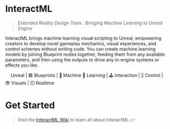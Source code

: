 # InteractML

>*Extended Reality Design Tools : Bringing Machine Learning to Unreal Engine*

InteractML brings machine learning visual scripting to Unreal, empowering creators to develop novel gameplay mechanics, visual experiences, and control schemes without writing code. You can create machine learning models by joining Blueprint nodes together, feeding them from any available parameters, and then using the outputs to drive any in-engine systems or effects you like.

<div><img height="13" src="https://github.com/Interactml/iml-ue4/wiki/images/icons/Unreal4Logo_W_18.png"/><span> Unreal | 🟦 Blueprints | 🤖 Machine 🧠 Learning | 🕹️ Interaction | 🎚️ Control | 😎 Visuals | ⏲️ Realtime</span></div>

# Get Started

>Visit the [InteractML Wiki](https://github.com/Interactml/iml-ue4/wiki) to learn all about InteractML 👉
